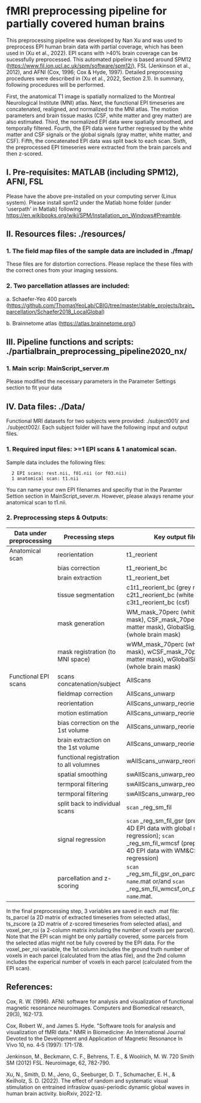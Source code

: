 # fMRI preprocessing pipeline for partially covered human brains
This preprocessing pipeline was developed by Nan Xu and was used to preprocess EPI human brain data with partial coverage, which has been used in (Xu et al., 2022). EPI scans with >40% brain coverage can be sucessfully preprocessed. This automated pipeline is based around SPM12 (https://www.fil.ion.ucl.ac.uk/spm/software/spm12/), FSL (Jenkinson et al., 2012), and AFNI (Cox, 1996; Cox & Hyde, 1997). Detailed preprocessing procedures were described in (Xu et al., 2022, Section 2.1). In summary, following procedures will be performed. 

First, the anatomical T1 image is spatially normalized to the Montreal Neurological Institute (MNI) atlas. Next, the functional EPI timeseries are concatenated, realigned, and normalized to the MNI atlas. The motion parameters and brain tissue masks (CSF, white matter and grey matter) are also estimated. Third, the normalized EPI data were spatially smoothed, and temporally filtered. Fourth, the EPI data were further regressed by the white matter and CSF signals or the global signals (gray matter, white matter, and CSF). Fifth, the concatenated EPI data was split back to each scan. Sixth, the preprocessed EPI timeseries were extracted from the brain parcels and then z-scored. 


## I. Pre-requisites: MATLAB (including SPM12), AFNI, FSL
Please have the above pre-installed on your computing server (Linux system). Please install spm12 under the Matlab home folder (under 'userpath' in Matlab) following
https://en.wikibooks.org/wiki/SPM/Installation_on_Windows#Preamble.

## II. Resources files: ./resources/
### 1. The field map files of the sample data are included in ./fmap/
These files are for distortion corrections. Please replace the these files with the correct ones from your imaging sessions.

### 2. Two parcellation atlasses are included: 
   a. Schaefer-Yeo 400 parcels (https://github.com/ThomasYeoLab/CBIG/tree/master/stable_projects/brain_parcellation/Schaefer2018_LocalGlobal)
   
   b. Brainnetome atlas  (https://atlas.brainnetome.org/)



## III. Pipeline functions and scripts: ./partialbrain_preprocessing_pipeline2020_nx/
### 1. Main scrip: MainScript_server.m 
Please modified the necessary parameters in the Parameter Settings section to fit your data

<!-- ###  2. A post FC and histogram analysis also included: PostAnalysis_FCMap.m -->

## IV. Data files: ./Data/
Functional MRI datasets for two subjects were provided: ./subject001/ and ./subject002/. Each subject folder will have the following input and output files.
### 1. Required input files: >=1 EPI scans & 1 anatomical scan. 
Sample data includes the following files:

      2 EPI scans: rest.nii, f01.nii (or f03.nii) 
      1 anatomical scan: t1.nii 

You can name your own EPI filenames and specifiy that in the Paramter Settion section in MainScript_sever.m. However, please always rename your anatomical scan to t1.nii.
### 2. Preprocessing steps & Outputs:
| Data under preprocessing | Precessing steps |    Key output files   |
|--------------------------|-----------------|--------------|
| Anatomical scan          | reorientation   | t1_reorient  |
|                          | bias correction | t1_reorient_bc |
|                          | brain extraction | t1_reorient_bet |
|                          | tissue segmentation |c1t1_reorient_bc (grey matter), c2t1_reorient_bc (white matter), c3t1_reorient_bc (csf)|
|                          | mask generation |  WM_mask_70perc (white matter mask), CSF_mask_70perc (white matter mask), GlobalSig_mask (whole brain mask) |
|                          | mask registration (to MNI space) |  wWM_mask_70perc (white matter mask), wCSF_mask_70perc (white matter mask), wGlobalSig_mask (whole brain mask) |
| Functional EPI scans     | scans concatenation/subject | AllScans  |
|                          | fieldmap correction   | AllScans_unwarp  |
|                          | reorientation   | AllScans_unwarp_reorient  |
|                          | motion estimation | AllScans_unwarp_reorient |
|                          | bias correction on the 1st volume | AllScans_unwarp_reorient_bc |
|                          | brain extraction on the 1st volume | AllScans_unwarp_reorient_bc_bet |
|                          | functional registration to all volumnes | wAllScans_unwarp_reorient |
|                          | spatial smoothing |  swAllScans_unwarp_reorient |
|                          | termporal filtering |  swAllScans_unwarp_reorient_fil |
|                          | termporal filtering |  swAllScans_unwarp_reorient_fil |
|                          | split back to individual scans | `scan` \_reg_sm_fil |
|                          | signal regression | `scan` \_reg_sm_fil_gsr (preprocessed 4D EPI data with global signal regression); `scan` \_reg_sm_fil_wmcsf (preprocessed 4D EPI data with WM&CSF regression) |
|                          | parcellation and z-scoring | `scan` \_reg_sm_fil_gsr_on_parcel_`atlas name`.mat or/and `scan` \_reg_sm_fil_wmcsf_on_parcel_`atlas name`.mat. |

In the final preprocessing step, 3 variables are saved in each .mat file: ts_parcel (a 2D matrix of extracted timeseries from selected atlas), ts_zscore (a 2D matrix of z-scored timeseries from selected atlas), and voxel_per_roi (a 2-column matrix including the number of voxels per parcel). Note that the EPI scan might be only partially covered, some parcels from the selected atlas might not be fully covered by the EPI data. For the voxel_per_roi variable, the 1st column includes the ground truth number of voxels in each parcel (calculated from the atlas file), and the 2nd column includes the experical number of voxels in each parcel (calculated from the EPI scan).



   
   
## References:
Cox, R. W. (1996). AFNI: software for analysis and visualization of functional magnetic resonance neuroimages. Computers and Biomedical research, 29(3), 162-173.

Cox, Robert W., and James S. Hyde. "Software tools for analysis and visualization of fMRI data." NMR in Biomedicine: An International Journal Devoted to the Development and Application of Magnetic Resonance In Vivo 10, no. 4‐5 (1997): 171-178.

Jenkinson, M., Beckmann, C. F., Behrens, T. E., & Woolrich, M. W. 720 Smith SM (2012) FSL. Neuroimage, 62, 782-790.

Xu, N., Smith, D. M., Jeno, G., Seeburger, D. T., Schumacher, E. H., & Keilholz, S. D. (2022). The effect of random and systematic visual stimulation on entrained infraslow quasi-periodic dynamic global waves in human brain activity. bioRxiv, 2022-12.

